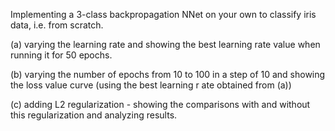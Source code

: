 Implementing a 3-class backpropagation NNet on your own to classify iris data, i.e. from scratch. 


(a) varying the learning rate and showing the best learning rate value when running it for 50 epochs.

(b) varying the number of epochs from 10 to 100 in a step of 10 and showing the loss value curve (using the best learning r
ate obtained from (a))

(c) adding L2 regularization - showing the comparisons with and without this regularization and analyzing results.
